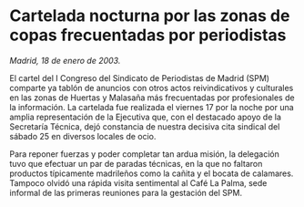 # Cartelada nocturna por las zonas de copas frecuentadas por periodistas

*Madrid, 18 de enero de 2003.*

El cartel del I Congreso del Sindicato de Periodistas de Madrid (SPM) comparte ya tablón de anuncios con otros actos reivindicativos y culturales en las zonas de Huertas y Malasaña más frecuentadas por profesionales de la información. La cartelada fue realizada el viernes 17 por la noche por una amplia representación de la Ejecutiva que, con el destacado apoyo de la Secretaría Técnica, dejó constancia de nuestra decisiva cita sindical del sábado 25 en diversos locales de ocio.

Para reponer fuerzas y poder completar tan ardua misión, la delegación tuvo que efectuar un par de paradas técnicas, en la que no faltaron productos típicamente madrileños como la cañita y el bocata de calamares. Tampoco olvidó una rápida visita sentimental al Café La Palma, sede informal de las primeras reuniones para la gestación del SPM.
